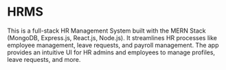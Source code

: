 # HRMS
This is a full-stack HR Management System built with the MERN Stack (MongoDB, Express.js, React.js, Node.js). It streamlines HR processes like employee management, leave requests, and payroll management. The app provides an intuitive UI for HR admins and employees to manage profiles, leave requests, and more.
